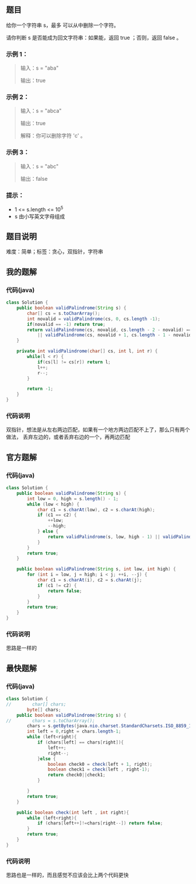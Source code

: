 ## 题目
给你一个字符串 s，最多 可以从中删除一个字符。

请你判断 s 是否能成为回文字符串：如果能，返回 true ；否则，返回 false 。
### 示例 1：
> 输入：s = "aba"
> 
> 输出：true

### 示例 2：
> 输入：s = "abca"
> 
> 输出：true
> 
> 解释：你可以删除字符 'c' 。

### 示例 3：
> 输入：s = "abc"
> 
> 输出：false

### 提示：
- 1 <= s.length <= 10<sup>5</sup>
- s 由小写英文字母组成

## 题目说明
难度：简单；标签：贪心，双指针，字符串

## 我的题解
### 代码(java)
```java
class Solution {
    public boolean validPalindrome(String s) {
        char[] cs = s.toCharArray();
        int novalid = validPalindrome(cs, 0, cs.length -1);
        if(novalid == -1) return true;
        return validPalindrome(cs, novalid, cs.length - 2 - novalid) == -1
            || validPalindrome(cs, novalid + 1, cs.length - 1 - novalid) == -1;
    }

    private int validPalindrome(char[] cs, int l, int r) {
        while(l < r) {
            if(cs[l] != cs[r]) return l;
            l++;
            r--;
        }

        return -1;
    }
}
```
### 代码说明
双指针，想法是从左右两边匹配，如果有一个地方两边匹配不上了，那么只有两个做法， 丢弃左边的，或者丢弃右边的一个，再两边匹配
## 官方题解
### 代码(java)
```java
class Solution {
    public boolean validPalindrome(String s) {
        int low = 0, high = s.length() - 1;
        while (low < high) {
            char c1 = s.charAt(low), c2 = s.charAt(high);
            if (c1 == c2) {
                ++low;
                --high;
            } else {
                return validPalindrome(s, low, high - 1) || validPalindrome(s, low + 1, high);
            }
        }
        return true;
    }

    public boolean validPalindrome(String s, int low, int high) {
        for (int i = low, j = high; i < j; ++i, --j) {
            char c1 = s.charAt(i), c2 = s.charAt(j);
            if (c1 != c2) {
                return false;
            }
        }
        return true;
    }
}
```
### 代码说明
思路是一样的
## 最快题解
### 代码(java)
```java
class Solution {
//        char[] chars;
        byte[] chars;
    public boolean validPalindrome(String s) {
//        chars = s.toCharArray();
        chars = s.getBytes(java.nio.charset.StandardCharsets.ISO_8859_1);
        int left = 0,right = chars.length-1;
        while (left<right){
            if (chars[left] == chars[right]){
                left++;
                right--;
            }else {
                boolean check0 = check(left + 1, right);
                boolean check1 = check(left , right-1);
                return check0||check1;
            }

        }
        return true;
    }

    public boolean check(int left , int right){
        while (left<right){
            if (chars[left++]!=chars[right--]) return false;
        }
        return true;
    }
}
```
### 代码说明
思路也是一样的，而且感觉不应该会比上两个代码更快